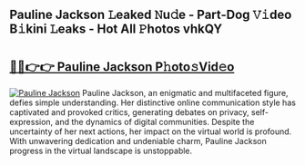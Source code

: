 ## Pauline Jackson 𝙻eaked 𝙽u𝚍e - Part-Dog 𝚅𝚒deo B𝚒kini 𝙻eaks - Hot All 𝙿hotos vhkQY

# <h2><a href="http://ld3w6r4.urlbe.top/?page=Pauline+Jackson">🔗🔗👉👉 Pauline Jackson P𝚑oto𝚜Vid𝚎o</a></h2>

[![Pauline Jackson](https://i.imgur.com/eBuTRDB.gif)](http://ld3w6r4.urlbe.top/?page=Pauline+Jackson)
Pauline Jackson, an enigmatic and multifaceted figure, defies simple understanding. Her distinctive online communication style has captivated and provoked critics, generating debates on privacy, self-expression, and the dynamics of digital communities. Despite the uncertainty of her next actions, her impact on the virtual world is profound. With unwavering dedication and undeniable charm, Pauline Jackson progress in the virtual landscape is unstoppable.
